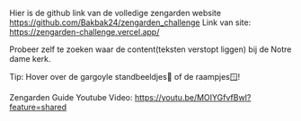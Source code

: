 Hier is de github link van de volledige zengarden website https://github.com/Bakbak24/zengarden_challenge
Link van site: https://zengarden-challenge.vercel.app/

Probeer zelf te zoeken waar de content(teksten verstopt liggen) bij de Notre dame kerk.

Tip: Hover over de gargoyle standbeeldjes🦇 of de raampjes🪟!

Zengarden Guide Youtube Video: https://youtu.be/MOIYGfvfBwI?feature=shared
